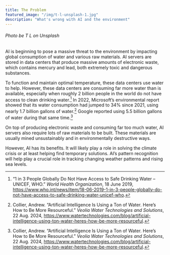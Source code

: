 ```yaml
---
title: The Problem
featured_image: "/img/t-l-unsplash-1.jpg"
description: "What's wrong with AI and the environment"
---
```


###### Photo be T L on Unsplash

AI is beginning to pose a massive threat to the environment by impacting global consumption of water and various raw materials. AI servers are stored in data centers that produce massive amounts of electronic waste, which contains mercury and lead, both extremely toxic and dangerous substances. 

To function and maintain optimal temperature, these data centers use water to help. However, these data centers are consuming far more water than is available, especially when roughly 2 billion people in the world do not have access to clean drinking water.[^1] In 2022, Microsoft’s environmental report showed that its water consumption had jumped to 34% since 2021, using nearly 1.7 billion gallons of water.[^2] Google reported using 5.5 billion gallons of water during that same time.[^2]

On top of producing electronic waste and consuming far too much water, AI servers also require lots of raw materials to be built. These materials are usually mined unsustainably and in environmentally destructive ways. 

However, AI has its benefits. It will likely play a role in solving the climate crisis or at least helping find temporary solutions. AI’s pattern recognition will help play a crucial role in tracking changing weather patterns and rising sea levels. 

[^1]: “1 in 3 People Globally Do Not Have Access to Safe Drinking Water – UNICEF, WHO.” *World Health Organization*, 18 June 2019, https://www.who.int/news/item/18-06-2019-1-in-3-people-globally-do-not-have-access-to-safe-drinking-water-unicef-who.
[^2]: Collier, Andrew. “Artificial Intelligence Is Using a Ton of Water. Here’s How to Be More Resourceful.” *Veolia Water Technologies and Solutions*, 22 Aug. 2024, https://www.watertechnologies.com/blog/artificial-intelligence-using-ton-water-heres-how-be-more-resourceful.
